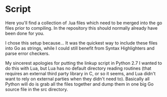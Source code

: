 # Script

Here you'll find a collection of .lua files which need to be merged 
into the go files prior to compiling. In the repository this 
should normally already have been done for you.

I chose this setup because... It was the quickest way to include these
files into Go as strings, while I could still benefit from Syntax
Highlighters and parse error checkers.

My sincerest apologies for putting the linkup script in Python 2.7
I wanted to do this with Lua, but Lua has no default directory reading 
routines (that requires an external third party library in C, or so
it seems, and Lua didn't want to rely on external parties when they
didn't need to). Basically all Python will do is grab all the files 
together and dump them in one big Go source file in the src directory.

